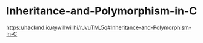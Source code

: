 # Inheritance-and-Polymorphism-in-C
https://hackmd.io/@willwillhi/rJvuTM_5q#Inheritance-and-Polymorphism-in-C

